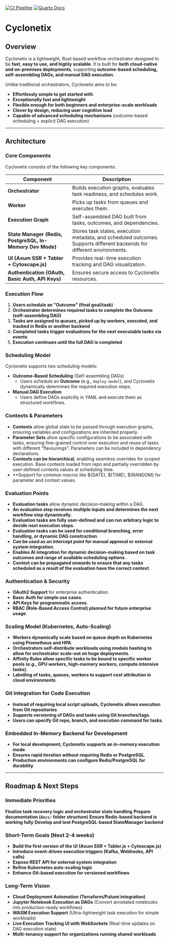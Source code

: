 [![CI Pipeline](https://github.com/neural-chilli/Cyclonetix/actions/workflows/build.yml/badge.svg)](https://github.com/neural-chilli/Cyclonetix/actions/workflows/build.yml)
[![Quarto Docs](https://img.shields.io/badge/docs-online-blue.svg)](https://neural-chilli.github.io/Cyclonetix/)


# Cyclonetix

## **Overview**
Cyclonetix is a lightweight, Rust-based workflow orchestrator designed to be **fast, easy to use, and highly scalable**. It is built for **both cloud-native and on-premises deployments**, supporting **outcome-based scheduling, self-assembling DAGs, and manual DAG execution**.

Unlike traditional orchestrators, Cyclonetix aims to be:
- **Effortlessly simple to get started with**
- **Exceptionally fast and lightweight**
- **Flexible enough for both beginners and enterprise-scale workloads**
- **Clever by design, reducing user cognitive load**
- **Capable of advanced scheduling mechanisms** (outcome-based scheduling + explicit DAG execution)

---

## **Architecture**
### **Core Components**
Cyclonetix consists of the following key components:

| Component | Description |
|-----------|------------|
| **Orchestrator** | Builds execution graphs, evaluates task readiness, and schedules work. |
| **Worker** | Picks up tasks from queues and executes them. |
| **Execution Graph** | Self-assembled DAG built from tasks, outcomes, and dependencies. |
| **State Manager (Redis, PostgreSQL, In-Memory Dev Mode)** | Stores task states, execution metadata, and scheduled outcomes. Supports different backends for different environments. |
| **UI (Axum SSR + Tabler + Cytoscape.js)** | Provides real-time execution tracking and DAG visualization. |
| **Authentication (OAuth, Basic Auth, API Keys)** | Ensures secure access to Cyclonetix resources. |


### **Execution Flow**
1. **Users schedule an "Outcome" (final goal/task)**
2. **Orchestrator determines required tasks to complete the Outcome (self-assembling DAG)**
3. **Tasks are assigned to queues, picked up by workers, executed, and tracked in Redis or another backend**
4. **Completed tasks trigger evaluations for the next executable tasks via events**
5. **Execution continues until the full DAG is completed**


### **Scheduling Model**
Cyclonetix supports two scheduling models:
- **Outcome-Based Scheduling** (Self-assembling DAGs)
  - Users schedule an **Outcome** (e.g., `deploy-model`), and Cyclonetix dynamically determines the required execution steps.
- **Manual DAG Execution**
  - Users define DAGs explicitly in YAML and execute them as structured workflows.


### **Contexts & Parameters**
- **Contexts** allow global state to be passed through execution graphs, ensuring variables and configurations are inherited properly.
- **Parameter Sets** allow specific configurations to be associated with tasks, ensuring fine-grained control over execution and reuse of tasks with different "flavourings".  Parameters can be included in dependency declarations.
- **Contexts can be hierarchical**, enabling seamless overrides for scoped execution.  Base contexts loaded from repo and partially overridden by user-defined contexts values at scheduling time.
- **Support for common macros like ${DATE}, ${TIME}, ${RANDOM} for parameter and context values.


### **Evaluation Points**
- **Evaluation tasks** allow dynamic decision-making within a DAG.
- **An evaluation step receives multiple inputs and determines the next workflow step dynamically**.
- **Evaluation tasks are fully user-defined and can run arbitrary logic to decide next execution steps**.
- **Evaluation tasks can be used for conditional branching, error handling, or dynamic DAG construction**.
- **Can be used as an intercept point for manual approval or external system integration**.
- **Enables AI integration for dynamic decision-making based on task outcomes and range of available scheduling options**.
- **Context can be propagated onwards to ensure that any tasks scheduled as a result of the evaluation have the correct context**.


### **Authentication & Security**
- **OAuth2 Support** for enterprise authentication.
- **Basic Auth for simple use cases**.
- **API Keys for programmatic access**.
- **RBAC (Role-Based Access Control) planned for future enterprise usage**.


### **Scaling Model (Kubernetes, Auto-Scaling)**
- **Workers dynamically scale based on queue depth on Kubernetes using Prometheus and HPA**.
- **Orchestrators self-distribute workloads using modulo hashing to allow for orchestrator scale-out on huge deployments**.
- **Affinity Rules allow specific tasks to be bound to specific worker pools (e.g., GPU workers, high-memory workers, compute intensive tasks)**.
- **Labelling of tasks, queues, workers to support cost attribution in cloud environments**.


### **Git Integration for Code Execution**
- **Instead of requiring local script uploads, Cyclonetix allows execution from Git repositories**.
- **Supports versioning of DAGs and tasks using Git branches/tags**.
- **Users can specify Git repo, branch, and execution command for tasks**.


### **Embedded In-Memory Backend for Development**
- **For local development, Cyclonetix supports an in-memory execution mode**.
- **Ensures rapid iteration without requiring Redis or PostgreSQL**.
- **Production environments can configure Redis/PostgreSQL for durability**.


---

## **Roadmap & Next Steps**

### **Immediate Priorities**
**Finalize task recovery logic and orchestrator state handling**
**Prepare documentation (`docs/` folder structure)**
**Ensure Redis-based backend is working fully**
**Develop and test PostgreSQL-based StateManager backend**


### **Short-Term Goals** (Next 2-4 weeks)
- **Build the first version of the UI (Axum SSR + Tabler.js + Cytoscape.js)**
- **Introduce event-driven execution triggers (Kafka, Webhooks, API calls)**
- **Expose REST API for external system integration**
- **Refine Kubernetes auto-scaling logic**
- **Enhance Git-based execution for versioned workflows**


### **Long-Term Vision**
- **Cloud Deployment Automation (Terraform/Pulumi integration)**
- **Jupyter Notebook Execution as DAGs** (Convert annotated notebooks into production-ready workflows)
- **WASM Execution Support** (Ultra-lightweight task execution for simple workloads)
- **Live Execution Tracking UI with WebSockets** (Real-time updates on DAG execution state)
- **Multi-tenancy support for organizations running shared workloads**




